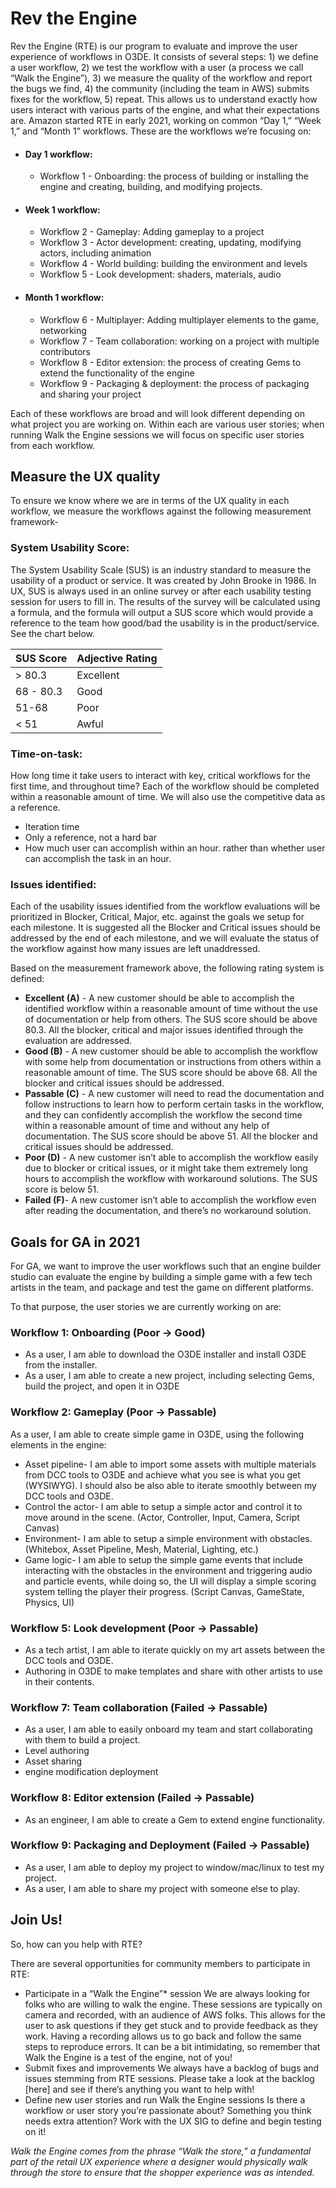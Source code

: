 # Rev the Engine

Rev the Engine (RTE) is our program to evaluate and improve the user experience of workflows in O3DE. It consists of several steps: 1) we define a user workflow, 2) we test the workflow with a user (a process we call “Walk the Engine”), 3) we measure the quality of the workflow and report the bugs we find, 4) the community (including the team in AWS) submits fixes for the workflow, 5) repeat. This allows us to understand exactly how users interact with various parts of the engine, and what their expectations are. 
Amazon started RTE in early 2021, working on common “Day 1,” “Week 1,” and “Month 1” workflows. These are the workflows we’re focusing on:

* #### Day 1 workflow:

  * Workflow 1 - Onboarding: the process of building or installing the engine and creating, building, and modifying projects. 

* #### Week 1 workflow:
  * Workflow 2 - Gameplay: Adding gameplay to a project
  * Workflow 3 - Actor development: creating, updating, modifying actors, including animation
  * Workflow 4 - World building: building the environment and levels
  * Workflow 5 - Look development: shaders, materials, audio

* #### Month 1 workflow:
  * Workflow 6 - Multiplayer: Adding multiplayer elements to the game, networking
  * Workflow 7 - Team collaboration: working on a project with multiple contributors
  * Workflow 8 - Editor extension: the process of creating Gems to extend the functionality of the engine
  * Workflow 9 - Packaging & deployment: the process of packaging and sharing your project

Each of these workflows are broad and will look different depending on what project you are working on. Within each are various user stories; when running Walk the Engine sessions we will focus on specific user stories from each workflow.


## Measure the UX quality

To ensure we know where we are in terms of the UX quality in each workflow, we measure the workflows against the following measurement framework-

### System Usability Score: 

The System Usability Scale (SUS) is an industry standard to measure the usability of a product or service. It was created by John Brooke in 1986. In UX, SUS is always used in an online survey or after each usability testing session for users to fill in. The results of the survey will be calculated using a formula, and the formula will output a SUS score which would provide a reference to the team how good/bad the usability is in the product/service. See the chart below.

| SUS Score	| Adjective Rating |
| --- | --- |
| > 80.3	| Excellent |
| 68 - 80.3	| Good |
| 51-68	| Poor |
| < 51	| Awful |

### Time-on-task: 

How long time it take users to interact with key, critical workflows for the first time, and throughout time? Each of the workflow should be completed within a reasonable amount of time. We will also use the competitive data as a reference.
 - Iteration time
 - Only a reference, not a hard bar
 - How much user can accomplish within an hour. rather than whether user can accomplish the task in an hour.

### Issues identified: 
Each of the usability issues identified from the workflow evaluations will be prioritized in Blocker, Critical, Major, etc. against the goals we setup for each milestone. It is suggested all the Blocker and Critical issues should be addressed by the end of each milestone, and we will evaluate the status of the workflow against how many issues are left unaddressed.

Based on the measurement framework above, the following rating system is defined:

* **Excellent (A)** - A new customer should be able to accomplish the identified workflow within a reasonable amount of time without the use of documentation or help from others. The SUS score should be above 80.3. All the blocker, critical and major issues identified through the evaluation are addressed.
*	**Good (B)** - A new customer should be able to accomplish the workflow with some help from documentation or instructions from others within a reasonable amount of time. The SUS score should be above 68. All the blocker and critical issues should be addressed.
*	**Passable (C)** - A new customer will need to read the documentation and follow instructions to learn how to perform certain tasks in the workflow, and they can confidently accomplish the workflow the second time within a reasonable amount of time and without any help of documentation. The SUS score should be above 51. All the blocker and critical issues should be addressed.
*	**Poor (D)** - A new customer isn’t able to accomplish the workflow easily due to blocker or critical issues, or it might take them extremely long hours to accomplish the workflow with workaround solutions. The SUS score is below 51.
*	**Failed (F)**- A new customer isn’t able to accomplish the workflow even after reading the documentation, and there’s no workaround solution.




## Goals for GA in 2021

For GA, we want to improve the user workflows such that an engine builder studio can evaluate the engine by building a simple game with a few tech artists in the team, and package and test the game on different platforms.

To that purpose, the user stories we are currently working on are:

### Workflow 1: Onboarding (Poor → Good)

- As a user, I am able to download the O3DE installer and install O3DE from the installer. 
- As a user, I am able to create a new project, including selecting Gems, build the project, and open it in O3DE


### Workflow 2: Gameplay (Poor → Passable)

As a user, I am able to create simple game in O3DE, using the following elements in the engine:

- Asset pipeline- I am able to import some assets with multiple materials from DCC tools to O3DE and achieve what you see is what you get (WYSIWYG). I should also be also able to iterate smoothly between my DCC tools and O3DE.
- Control the actor- I am able to setup a simple actor and control it to move around in the scene. (Actor, Controller, Input, Camera, Script Canvas)
- Environment- I am able to setup a simple environment with obstacles. (Whitebox, Asset Pipeline, Mesh, Material, Lighting, etc.)
- Game logic- I am able to setup the simple game events that include interacting with the obstacles in the environment and triggering audio and particle events, while doing so, the UI will display a simple scoring system telling the player their progress. (Script Canvas, GameState, Physics, UI)


### Workflow 5: Look development (Poor → Passable)

- As a tech artist, I am able to iterate quickly on my art assets between the DCC tools and O3DE.
- Authoring in O3DE to make templates and share with other artists to use in their contents.

### Workflow 7: Team collaboration (Failed → Passable)

- As a user, I am able to easily onboard my team and start collaborating with them to build a project.
- Level authoring
- Asset sharing
- engine modification deployment

### Workflow 8: Editor extension (Failed → Passable)

- As an engineer, I am able to create a Gem to extend engine functionality. 

### Workflow 9: Packaging and Deployment (Failed → Passable)

- As a user, I am able to deploy my project to window/mac/linux to test my project.
- As a user, I am able to share my project with someone else to play.

## Join Us!

So, how can you help with RTE?

There are several opportunities for community members to participate in RTE:

* Participate in a “Walk the Engine”* session
     We are always looking for folks who are willing to walk the engine. These sessions are typically on camera and recorded, with an audience of AWS folks. This allows for the user to ask questions if they get stuck and to provide feedback as they work. Having a recording allows us to go back and follow the same steps to reproduce errors. It can be a bit intimidating, so remember that Walk the Engine is a test of the engine, not of you!
* Submit fixes and improvements
     We always have a backlog of bugs and issues stemming from RTE sessions. Please take a look at the backlog [here] and see if there’s anything you want to help with!
* Define new user stories and run Walk the Engine sessions
    Is there a workflow or user story you’re passionate about? Something you think needs extra attention? Work with the UX SIG to define and begin testing on it!

*Walk the Engine comes from the phrase “Walk the store,” a fundamental part of the retail UX experience where a designer would physically walk through the store to ensure that the shopper experience was as intended.*


